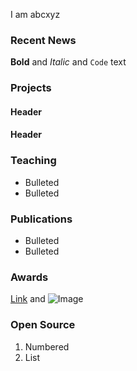 I am abcxyz

### Recent News
**Bold** and _Italic_ and `Code` text

### Projects
#### Header 
#### Header 
### Teaching 
- Bulleted
- Bulleted
### Publications 
- Bulleted
- Bulleted
### Awards
[Link](url) and ![Image](src)
### Open Source
1. Numbered
2. List
